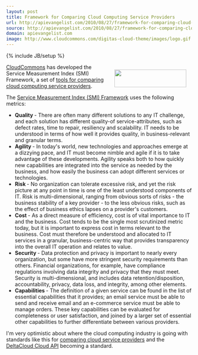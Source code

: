 ```yaml
---
layout: post
title: Framework for Comparing Cloud Computing Service Providers
url: http://apievangelist.com/2010/08/27/framework-for-comparing-cloud-computing-service-providers/
source: http://apievangelist.com/2010/08/27/framework-for-comparing-cloud-computing-service-providers/
domain: apievangelist.com
image: http://www.cloudcommons.com/digitas-cloud-theme/images/logo.gif
---
```

{% include JB/setup %}<p><a href="http://www.cloudcommons.com/web/guest/home" target="_blank"><img class="alignnone" style="padding: 15px;" title="CloudCommons" src="http://www.cloudcommons.com/digitas-cloud-theme/images/logo.gif" alt="" width="195" height="48" align="right" /></a><p></p>
<a href="http://www.cloudcommons.com/web/guest/home" target="_blank">CloudCommons</a> has developed the Service Measurement Index (SMI) Framework, a set of <a href="http://www.cloudcommons.com/web/guest/article-display?p_p_id=cc_fullcontent&amp;p_p_lifecycle=0&amp;p_p_state=normal&amp;p_p_col_id=column-1&amp;p_p_col_count=4&amp;_cc_fullcontent_struts_action=%2Fdigitas%2Fcc_fullcontent%2Fview_content&amp;_cc_fullcontent_assetId=11156&amp;_cc_fullcontent_urlTitle=first-holistic-framework-for-comparing-business-services&amp;_cc_fullcontent_type=content&amp;redirect=%2Fweb%2Fguest%2Fhome" target="_blank">tools for comparing cloud computing service providers</a>.<p></p>
The <a href="http://www.cloudcommons.com/web/guest/about-smi" target="_blank">Service Measurement Index (SMI) Framework</a> uses the following metrics:
<ul class="mainlist">
	<li><strong>Quality </strong>- There are often many different solutions to any IT challenge, and each solution has different quality-of service-attributes, such as defect rates, time to repair, resiliency and scalability. IT needs to be understood in terms of how well it provides quality, in business-relevant and granular terms.</li>
	<li><strong>Agility </strong>- In today's world, new technologies and approaches emerge at a dizzying pace, and IT must become nimble and agile if it is to take advantage of these developments. Agility speaks both to how quickly new capabilities are integrated into the service as needed by the business, and how easily the business can adopt different services or technologies.</li>
	<li><strong>Risk </strong>- No organization can tolerate excessive risk, and yet the risk picture at any point in time is one of the least understood components of IT. Risk is multi-dimensional, ranging from obvious sorts of risks - the business stability of a key provider - to the less obvious risks, such as the effect of business ethics lapses on a provider's customers.</li>
	<li><strong>Cost </strong>- As a direct measure of efficiency, cost is of vital importance to IT and the business. Cost tends to be the single most scrutinized metric today, but it is important to express cost in terms relevant to the business. Cost must therefore be understood and allocated to IT services in a granular, business-centric way that provides transparency into the overall IT operation and relates to value.</li>
	<li><strong>Security </strong>- Data protection and privacy is important to nearly every organization, but some have more stringent security requirements than others. Financial organizations, for example, have compliance regulations involving data integrity and privacy that they must meet. Security is multi-dimensional, and includes data retention/disposition, accountability, privacy, data loss, and integrity, among other elements.</li>
	<li><strong>Capabilities </strong>- The definition of a given service can be found in the list of essential capabilities that it provides; an email service must be able to send and receive email and an e-commerce service must be able to manage orders. These key capabilities can be evaluated for completeness or user satisfaction, and joined by a larger set of essential other capabilities to further differentiate between various providers.</li>
</ul>
I'm very optimistic about where the cloud computing industry is going with standards like this for <a href="http://www.cloudcommons.com/web/guest/home" target="_blank">comparing cloud service providers</a> and the <a href="http://incubator.apache.org/deltacloud/index.html" target="_blank">DeltaCloud Cloud API</a> becoming a standard.
</p>
